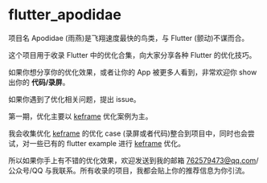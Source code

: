 # flutter_apodidae

项目名 Apodidae (雨燕)是飞翔速度最快的鸟类，与 Flutter (颤动)不谋而合。

这个项目用于收录 Flutter 中的优化合集，向大家分享各种 Flutter 的优化技巧。

如果你想分享你的优化效果，或者让你的 App 被更多人看到，非常欢迎你 show 出你的 **代码/录屏**。

如果你遇到了优化相关问题，提出 issue。

第一期，优化主要以 [keframe](https://github.com/LianjiaTech/keframe) 优化案例为主。

我会收集优化 [keframe](https://github.com/LianjiaTech/keframe) 的优化 case (录屏或者代码)整合到项目中，同时也会尝试，对一些已有的 flutter example 进行 [keframe](https://github.com/LianjiaTech/keframe) 优化。

所以如果你手上有不错的优化效果，欢迎发送到我的邮箱 762579473@qq.com/公众号/QQ 与我联系。所有收录的项目，我都会贴上你的推荐信息为你引流。



